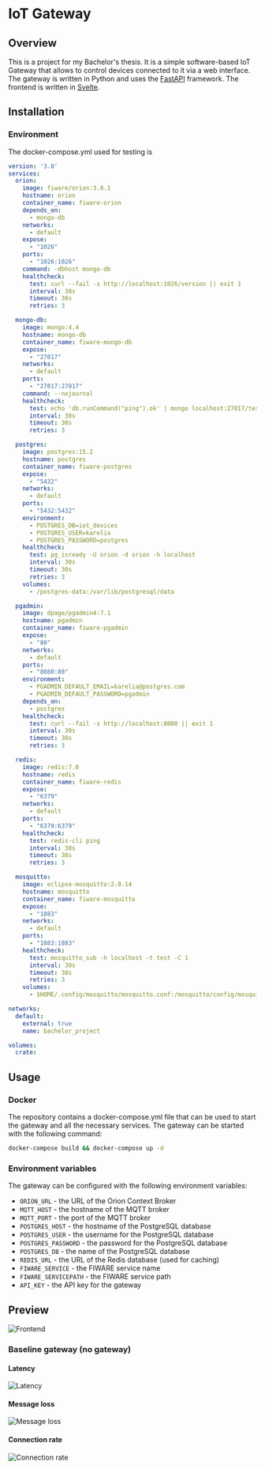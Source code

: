 # IoT Gateway

## Overview
This is a project for my Bachelor's thesis. It is a simple software-based IoT Gateway that allows to control devices connected to it via a web interface. The gateway is written in Python and uses the [FastAPI](https://fastapi.tiangolo.com/) framework. The frontend is written in [Svelte](https://svelte.dev/).


## Installation
### Environment 
The docker-compose.yml used for testing is
```yaml
version: '3.8'
services:
  orion:
    image: fiware/orion:3.8.1
    hostname: orion
    container_name: fiware-orion
    depends_on:
      - mongo-db
    networks:
      - default
    expose:
      - "1026"
    ports:
      - "1026:1026"
    command: -dbhost mongo-db
    healthcheck:
      test: curl --fail -s http://localhost:1026/version || exit 1
      interval: 30s
      timeout: 30s
      retries: 3

  mongo-db:
    image: mongo:4.4
    hostname: mongo-db
    container_name: fiware-mongo-db
    expose:
      - "27017"
    networks:
      - default
    ports:
      - "27017:27017"
    command: --nojournal
    healthcheck:
      test: echo 'db.runCommand("ping").ok' | mongo localhost:27017/test --quiet
      interval: 30s
      timeout: 30s
      retries: 3

  postgres:
    image: postgres:15.2
    hostname: postgres
    container_name: fiware-postgres
    expose:
      - "5432"
    networks:
      - default
    ports:
      - "5432:5432"
    environment:
      - POSTGRES_DB=iot_devices
      - POSTGRES_USER=karelia
      - POSTGRES_PASSWORD=postgres
    healthcheck:
      test: pg_isready -U orion -d orion -h localhost
      interval: 30s
      timeout: 30s
      retries: 3
    volumes:
      - /postgres-data:/var/lib/postgresql/data

  pgadmin:
    image: dpage/pgadmin4:7.1
    hostname: pgadmin
    container_name: fiware-pgadmin
    expose:
      - "80"
    networks:
      - default
    ports:
      - "8080:80"
    environment:
      - PGADMIN_DEFAULT_EMAIL=karelia@postgres.com
      - PGADMIN_DEFAULT_PASSWORD=pgadmin
    depends_on:
      - postgres
    healthcheck:
      test: curl --fail -s http://localhost:8080 || exit 1
      interval: 30s
      timeout: 30s
      retries: 3

  redis:
    image: redis:7.0
    hostname: redis
    container_name: fiware-redis
    expose:
      - "6379"
    networks:
      - default
    ports:
      - "6379:6379"
    healthcheck:
      test: redis-cli ping
      interval: 30s
      timeout: 30s
      retries: 3

  mosquitto:
    image: eclipse-mosquitto:2.0.14
    hostname: mosquitto
    container_name: fiware-mosquitto
    expose:
      - "1883"
    networks:
      - default
    ports:
      - "1883:1883"
    healthcheck:
      test: mosquitto_sub -h localhost -t test -C 1
      interval: 30s
      timeout: 30s
      retries: 3
    volumes:
      - $HOME/.config/mosquitto/mosquitto.conf:/mosquitto/config/mosquitto.conf

networks:
  default:
    external: true
    name: bachelor_project

volumes:
  crate:
```

## Usage
### Docker
The repository contains a docker-compose.yml file that can be used to start the gateway and all the necessary services. The gateway can be started with the following command:
```bash
docker-compose build && docker-compose up -d
```

### Environment variables
The gateway can be configured with the following environment variables:
- `ORION_URL` - the URL of the Orion Context Broker
- `MQTT_HOST` - the hostname of the MQTT broker
- `MQTT_PORT` - the port of the MQTT broker
- `POSTGRES_HOST` - the hostname of the PostgreSQL database
- `POSTGRES_USER` - the username for the PostgreSQL database
- `POSTGRES_PASSWORD` - the password for the PostgreSQL database
- `POSTGRES_DB` - the name of the PostgreSQL database
- `REDIS_URL` - the URL of the Redis database (used for caching)
- `FIWARE_SERVICE` - the FIWARE service name
- `FIWARE_SERVICEPATH` - the FIWARE service path
- `API_KEY` - the API key for the gateway


## Preview
![Frontend](frontend/preview/preview_v0.1.png)


### Baseline gateway (no gateway)
#### Latency
![Latency](load-tests/preview/test_latency.png "Latency")

#### Message loss
![Message loss](load-tests/preview/test_messloss.png "Message loss")

#### Connection rate
![Connection rate](load-tests/preview/test_connrate.png "Connection rate")

